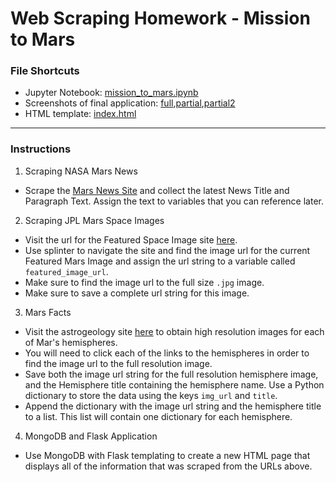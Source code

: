 # Web Scraping Homework - Mission to Mars
### File Shortcuts
* Jupyter Notebook: [mission_to_mars.ipynb](mission_to_mars.ipynb)
* Screenshots of final application: [full](screenshots/screen_shot1.png),[partial](screenshots/screen_shot2.png),[partial2](screenshots/screen_shot2.1.png)
* HTML template: [index.html](templates/index.html)
____________________________________________________________________________________________________________________________________________________________________
### Instructions
1. Scraping NASA Mars News
* Scrape the [Mars News Site](https://redplanetscience.com/) and collect the latest News Title and Paragraph Text. Assign the text to variables that you can reference later.

2. Scraping JPL Mars Space Images 
* Visit the url for the Featured Space Image site [here](https://spaceimages-mars.com).
* Use splinter to navigate the site and find the image url for the current Featured Mars Image and assign the url string to a variable called `featured_image_url`.
* Make sure to find the image url to the full size `.jpg` image.
* Make sure to save a complete url string for this image.

3. Mars Facts
* Visit the astrogeology site [here](https://marshemispheres.com/) to obtain high resolution images for each of Mar's hemispheres.
* You will need to click each of the links to the hemispheres in order to find the image url to the full resolution image.
* Save both the image url string for the full resolution hemisphere image, and the Hemisphere title containing the hemisphere name. Use a Python dictionary to store the data using the keys `img_url` and `title`.
* Append the dictionary with the image url string and the hemisphere title to a list. This list will contain one dictionary for each hemisphere.

4. MongoDB and Flask Application
* Use MongoDB with Flask templating to create a new HTML page that displays all of the information that was scraped from the URLs above.
